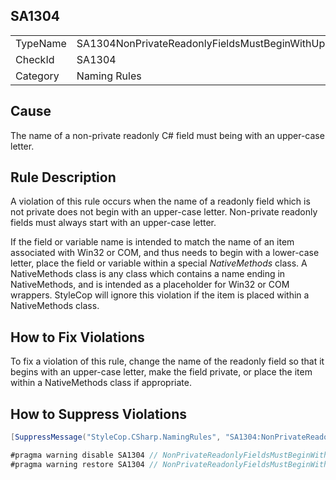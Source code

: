﻿## SA1304

<table>
<tr>
  <td>TypeName</td>
  <td>SA1304NonPrivateReadonlyFieldsMustBeginWithUpperCaseLetter</td>
</tr>
<tr>
  <td>CheckId</td>
  <td>SA1304</td>
</tr>
<tr>
  <td>Category</td>
  <td>Naming Rules</td>
</tr>
</table>

## Cause

The name of a non-private readonly C# field must being with an upper-case letter.

## Rule Description

A violation of this rule occurs when the name of a readonly field which is not private does not begin with an upper-case letter. Non-private readonly fields must always start with an upper-case letter.

If the field or variable name is intended to match the name of an item associated with Win32 or COM, and thus needs to begin with a lower-case letter, place the field or variable within a special *NativeMethods* class. A NativeMethods class is any class which contains a name ending in NativeMethods, and is intended as a placeholder for Win32 or COM wrappers. StyleCop will ignore this violation if the item is placed within a NativeMethods class.

## How to Fix Violations

To fix a violation of this rule, change the name of the readonly field so that it begins with an upper-case letter, make the field private, or place the item within a NativeMethods class if appropriate.

## How to Suppress Violations

```csharp
[SuppressMessage("StyleCop.CSharp.NamingRules", "SA1304:NonPrivateReadonlyFieldsMustBeginWithUpperCaseLetter", Justification = "Reviewed.")]
```

```csharp
#pragma warning disable SA1304 // NonPrivateReadonlyFieldsMustBeginWithUpperCaseLetter
#pragma warning restore SA1304 // NonPrivateReadonlyFieldsMustBeginWithUpperCaseLetter
```

